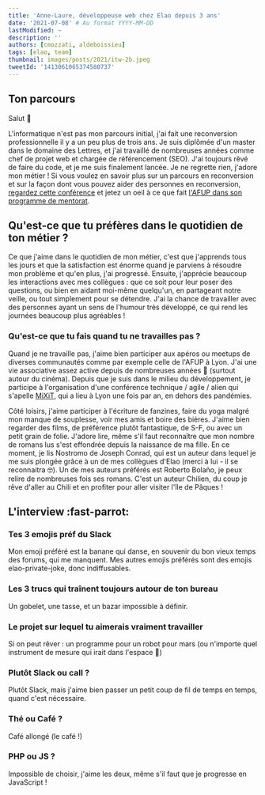 ```yaml
---
title: 'Anne-Laure, développeuse web chez Elao depuis 3 ans'
date: '2021-07-08' # Au format YYYY-MM-DD
lastModified: ~
description: ''
authors: [cmozzati, aldeboissieu]
tags: [elao, team]
thumbnail: images/posts/2021/itw-2b.jpeg
tweetId: '1413061065374580737'
---
```


## Ton parcours

Salut 👋

L'informatique n'est pas mon parcours initial, j'ai fait une reconversion professionnelle il y a un peu plus de trois ans. Je suis diplômée d'un master dans le domaine des Lettres, et j'ai travaillé de nombreuses années comme chef de projet web et chargée de référencement (SEO). J'ai toujours rêvé de faire du code, et je me suis finalement lancée. Je ne regrette rien, j'adore mon métier ! Si vous voulez en savoir plus sur un parcours en reconversion et sur la façon dont vous pouvez aider des personnes en reconversion, [regardez cette conférence](https://www.youtube.com/watch?v=gW_TJ7kAu78&ab_channel=AFUPPHP) et jetez un oeil à ce que fait [l'AFUP dans son programme de mentorat](https://afup.org/p/1038-programme-mentorat). 

## Qu'est-ce que tu préfères dans le quotidien de ton métier ?

Ce que j'aime dans le quotidien de mon métier, c'est que j'apprends tous les jours et que la satisfaction est énorme quand je parviens à résoudre mon problème et qu'en plus, j'ai progressé.
Ensuite, j'apprécie beaucoup les interactions avec mes collègues : que ce soit pour leur poser des questions, ou bien en aidant moi-même quelqu'un, en partageant notre veille, ou tout simplement pour se détendre. J'ai la chance de travailler avec des personnes ayant un sens de l'humour très développé, ce qui rend les journées beaucoup plus agréables !

### Qu'est-ce que tu fais quand tu ne travailles pas ?

Quand je ne travaille pas, j'aime bien participer aux apéros ou meetups de diverses communautés comme par exemple celle de l'AFUP à Lyon. J'ai une vie associative assez active depuis de nombreuses années 👵 (surtout autour du cinéma). Depuis que je suis dans le milieu du développement, je participe à l'organisation d'une conférence technique / agile / alien qui s'apelle [MiXiT](https://mixitconf.org/), qui a lieu à Lyon une fois par an, en dehors des pandémies. 

Côté loisirs, j'aime participer à l'écriture de fanzines, faire du yoga malgré mon manque de souplesse, voir mes amis et boire des bières. J'aime bien regarder des films, de préférence plutôt fantastique, de S-F, ou avec un petit grain de folie. J'adore lire, même s'il faut reconnaître que mon nombre de romans lus s'est effondrée depuis la naissance de ma fille. En ce moment, je lis Nostromo de Joseph Conrad, qui est un auteur dans lequel je me suis plongée grâce à un de mes collègues d'Elao (merci à lui - il se reconnaitra 🤓). Un de mes auteurs préférés est Roberto Bolaño, je peux relire de nombreuses fois ses romans. C'est un auteur Chilien, du coup je rêve d'aller au Chili et en profiter pour aller visiter l'île de Pâques ! 

## L'interview :fast-parrot: 

### Tes 3 emojis préf du Slack
Mon emoji préféré est la banane qui danse, en souvenir du bon vieux temps des forums, qui me manquent. Mes autres emojis préférés sont des emojis elao-private-joke, donc indiffusables. 

### Les 3 trucs qui traînent toujours autour de ton bureau

Un gobelet, une tasse, et un bazar impossible à définir. 

### Le projet sur lequel tu aimerais vraiment travailler

Si on peut rêver : un programme pour un robot pour mars (ou n'importe quel instrument de mesure qui irait dans l'espace 🚀)

### Plutôt Slack ou call ?

Plutôt Slack, mais j'aime bien passer un petit coup de fil de temps en temps, quand c'est nécessaire. 

### Thé ou Café ?

Café allongé (le café !)

### PHP ou JS ?

Impossible de choisir, j'aime les deux, même s'il faut que je progresse en JavaScript !
